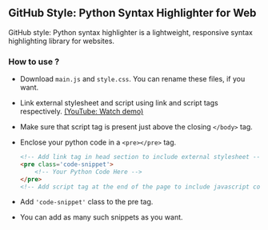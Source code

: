 ## GitHub Style: Python Syntax Highlighter for Web

GitHub style: Python syntax highlighter is a lightweight, responsive syntax highlighting library for websites.

### How to use ?

* Download `main.js` and `style.css`. You can rename these files, if you want.

* Link external stylesheet and script using link and script tags respectively. [(YouTube: Watch demo)](https://www.youtube.com/watch?v=BtczLv0jMzQ) 

*  Make sure that script tag is present just above the closing `</body>` tag.

* Enclose your python code in a `<pre></pre>` tag.

  ```html
  <!-- Add link tag in head section to include external stylesheet -->
  <pre class='code-snippet'>
      <!-- Your Python Code Here -->
  </pre>
  <!-- Add script tag at the end of the page to include javascript code -->
  ```

* Add `'code-snippet'` class to the pre tag.

* You can add as many such snippets as you want.
